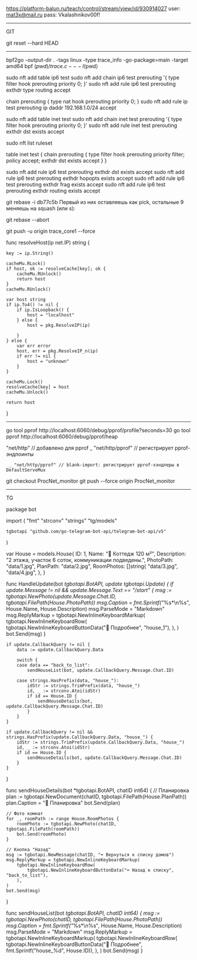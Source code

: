 
https://platform-balun.ru/teach/control/stream/view/id/930914027
user: mat3x@mail.ru
pass: Vkalashnikov00f!

__________________________________________________
GIT

git reset --hard HEAD
____________________________________________________



bpf2go -output-dir . -tags linux -type trace_info -go-package=main -target amd64 bpf $(pwd)/trace.c -- -I$(pwd)



sudo nft add table ip6 test
sudo nft add chain ip6 test prerouting '{ type filter hook prerouting priority 0; }'
sudo nft add rule ip6 test prerouting exthdr type routing accept

chain prerouting {
    type nat hook prerouting priority 0;
}
sudo nft add rule ip test prerouting ip daddr 192.168.1.0/24 accept




sudo nft add table inet test
sudo nft add chain inet test prerouting '{ type filter hook prerouting priority 0; }'
sudo nft add rule inet test prerouting exthdr dst exists accept


sudo nft list ruleset

table inet test {
        chain prerouting {
                type filter hook prerouting priority filter; policy accept;
                exthdr dst exists accept
        }
}


sudo nft add rule ip6 test prerouting exthdr dst exists accept
sudo nft add rule ip6 test prerouting exthdr hopopts exists accept
sudo nft add rule ip6 test prerouting exthdr frag exists accept
sudo nft add rule ip6 test prerouting exthdr routing exists accept



git rebase -i db77c5b 
Первый из них оставляешь как pick, остальные 9 меняешь на squash (или s):

git rebase --abort


git push -u origin trace_core1 --force


func resolveHost(ip net.IP) string {

	key := ip.String()

	cacheMu.RLock()
	if host, ok := resolveCache[key]; ok {
		cacheMu.RUnlock()
		return host
	}
	cacheMu.RUnlock()

	var host string
	if ip.To4() != nil {
		if ip.IsLoopback() {
			host = "localhost"
		} else {
			host = pkg.ResolveIP(ip)

		}
	} else {
		var err error
		host, err = pkg.ResolveIP_n(ip)
		if err != nil {
			host = "unknown"
		}
	}

	cacheMu.Lock()
	resolveCache[key] = host
	cacheMu.Unlock()

	return host
}







_______________________________________________________________________________________________


go tool pprof http://localhost:6060/debug/pprof/profile?seconds=30
go tool pprof http://localhost:6060/debug/pprof/heap



"net/http"      // добавлено для pprof
	_ "net/http/pprof" // регистрирует pprof-эндпоинты

     _ "net/http/pprof" // blank-import: регистрирует pprof-хэндлеры в DefaultServeMux



git checkout ProcNet_monitor
git push --force origin ProcNet_monitor


______________________________________________________________________________________________
TG

package bot

import (
	"fmt"
	"strconv"
	"strings"
	"tg/models"

	tgbotapi "github.com/go-telegram-bot-api/telegram-bot-api/v5"
)

var House = models.House{
	ID:          1,
	Name:        "🏡 Коттедж 120 м²",
	Description: "2 этажа, участок 6 соток, коммуникации подведены.",
	PhotoPath:   "data/1.jpg",
	PlanPath:    "data/2.jpg",
	RoomPhotos: []string{
		"data/3.jpg",
		"data/4.jpg",
	},
}

func HandleUpdate(bot *tgbotapi.BotAPI, update tgbotapi.Update) {
	if update.Message != nil && update.Message.Text == "/start" {
		msg := tgbotapi.NewPhoto(update.Message.Chat.ID, tgbotapi.FilePath(House.PhotoPath))
		msg.Caption = fmt.Sprintf("*%s*\n%s", House.Name, House.Description)
		msg.ParseMode = "Markdown"
		msg.ReplyMarkup = tgbotapi.NewInlineKeyboardMarkup(
			tgbotapi.NewInlineKeyboardRow(
				tgbotapi.NewInlineKeyboardButtonData("📄 Подробнее", "house_1"),
			),
		)
		bot.Send(msg)
	}

	if update.CallbackQuery != nil {
		data := update.CallbackQuery.Data

		switch {
		case data == "back_to_list":
			sendHouseList(bot, update.CallbackQuery.Message.Chat.ID)

		case strings.HasPrefix(data, "house_"):
			idStr := strings.TrimPrefix(data, "house_")
			id, _ := strconv.Atoi(idStr)
			if id == House.ID {
				sendHouseDetails(bot, update.CallbackQuery.Message.Chat.ID)
			}
		}
	}

	if update.CallbackQuery != nil && strings.HasPrefix(update.CallbackQuery.Data, "house_") {
		idStr := strings.TrimPrefix(update.CallbackQuery.Data, "house_")
		id, _ := strconv.Atoi(idStr)
		if id == House.ID {
			sendHouseDetails(bot, update.CallbackQuery.Message.Chat.ID)
		}
	}
}

func sendHouseDetails(bot *tgbotapi.BotAPI, chatID int64) {
	// Планировка
	plan := tgbotapi.NewDocument(chatID, tgbotapi.FilePath(House.PlanPath))
	plan.Caption = "📐 Планировка"
	bot.Send(plan)

	// Фото комнат
	for _, roomPath := range House.RoomPhotos {
		roomPhoto := tgbotapi.NewPhoto(chatID, tgbotapi.FilePath(roomPath))
		bot.Send(roomPhoto)
	}

	// Кнопка "Назад"
	msg := tgbotapi.NewMessage(chatID, "⬅️ Вернуться к списку домов")
	msg.ReplyMarkup = tgbotapi.NewInlineKeyboardMarkup(
		tgbotapi.NewInlineKeyboardRow(
			tgbotapi.NewInlineKeyboardButtonData("⬅️ Назад к списку", "back_to_list"),
		),
	)
	bot.Send(msg)
}

func sendHouseList(bot *tgbotapi.BotAPI, chatID int64) {
	msg := tgbotapi.NewPhoto(chatID, tgbotapi.FilePath(House.PhotoPath))
	msg.Caption = fmt.Sprintf("*%s*\n%s", House.Name, House.Description)
	msg.ParseMode = "Markdown"
	msg.ReplyMarkup = tgbotapi.NewInlineKeyboardMarkup(
		tgbotapi.NewInlineKeyboardRow(
			tgbotapi.NewInlineKeyboardButtonData("📄 Подробнее", fmt.Sprintf("house_%d", House.ID)),
		),
	)
	bot.Send(msg)
}










